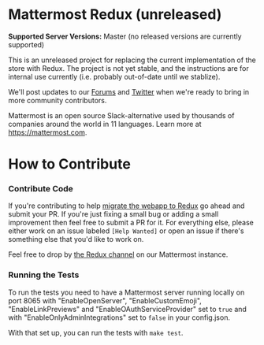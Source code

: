 # Mattermost Redux (unreleased)

**Supported Server Versions:** Master (no released versions are currently supported) 

This is an unreleased project for replacing the current implementation of the store with Redux. The project is not yet stable, and the instructions are for internal use currently (i.e. probably out-of-date until we stablize).

We'll post updates to our [Forums](http://forum.mattermost.org/) and [Twitter](https://twitter.com/mattermosthq) when we're ready to bring in more community contributors.

Mattermost is an open source Slack-alternative used by thousands of companies around the world in 11 languages. Learn more at https://mattermost.com.

# How to Contribute

### Contribute Code

If you're contributing to help [migrate the webapp to Redux](https://docs.mattermost.com/developer/webapp-to-redux.html) go ahead and submit your PR. If you're just fixing a small bug or adding a small improvement then feel free to submit a PR for it. For everything else, please either work on an issue labeled `[Help Wanted]` or open an issue if there's something else that you'd like to work on.

Feel free to drop by [the Redux channel](https://pre-release.mattermost.com/core/channels/redux) on our Mattermost instance.

### Running the Tests

To run the tests you need to have a Mattermost server running locally on port 8065 with "EnableOpenServer", "EnableCustomEmoji", "EnableLinkPreviews" and "EnableOAuthServiceProvider" set to `true` and with "EnableOnlyAdminIntegrations" set to `false` in your config.json.

With that set up, you can run the tests with `make test`.
